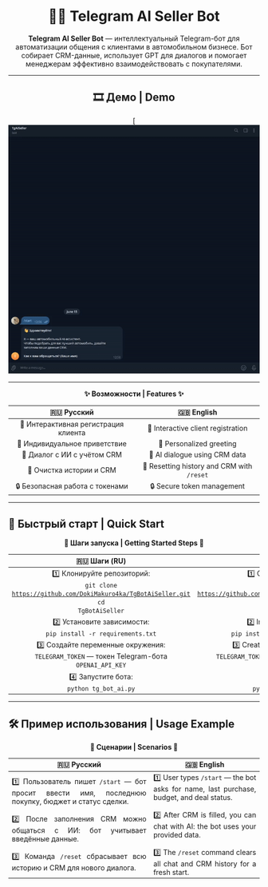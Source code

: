 <h1 align = "center"> 🚗🤖 Telegram AI Seller Bot </h1>

<p align="center">
<strong>Telegram AI Seller Bot</strong> — интеллектуальный Telegram-бот для автоматизации общения с клиентами в автомобильном бизнесе. Бот собирает CRM-данные, использует GPT для диалогов и помогает менеджерам эффективно взаимодействовать с покупателями.
</p>

---

<h2 align = "center"> 🎞️ Демо | Demo </h2>

<div align="center">

[![Demo GIF](https://github.com/DokiMakuro4ka/TgBotAiSeller/blob/main/demo.gif)

</div>

---

<div align="center"><b>✨ Возможности | Features ✨</b></div>

<div align="center">

|              🇷🇺 <b>Русский</b>              |               🇬🇧 <b>English</b>               |
|:--------------------------------------------:|:---------------------------------------------:|
| 📝 Интерактивная регистрация клиента         | 📝 Interactive client registration            |
| 👋 Индивидуальное приветствие                | 👋 Personalized greeting                      |
| 💬 Диалог с ИИ с учётом CRM                  | 💬 AI dialogue using CRM data                 |
| 🧹 Очистка истории и CRM                     | 🧹 Resetting history and CRM with `/reset`    |
| 🔒 Безопасная работа с токенами              | 🔒 Secure token management                    |

</div>

---

## 🚀 Быстрый старт | Quick Start

<div align="center"><b>🚦 Шаги запуска | Getting Started Steps 🚦</b></div>

<div align="center">

| <div align="center"><b>🇷🇺 Шаги (RU)</b></div> | <div align="center"><b>🇬🇧 Steps (EN)</b></div> |
|:----------------------------------------------:|:----------------------------------------------:|
| <div align="center">1️⃣ Клонируйте репозиторий:<br><code>git clone https://github.com/DokiMakuro4ka/TgBotAiSeller.git</code><br><code>cd TgBotAiSeller</code></div> | <div align="center">1️⃣ Clone the repository:<br><code>git clone https://github.com/DokiMakuro4ka/TgBotAiSeller.git</code><br><code>cd TgBotAiSeller</code></div> |
| <div align="center">2️⃣ Установите зависимости:<br><code>pip install -r requirements.txt</code></div> | <div align="center">2️⃣ Install dependencies:<br><code>pip install -r requirements.txt</code></div> |
| <div align="center">3️⃣ Создайте переменные окружения:<br><code>TELEGRAM_TOKEN</code> — токен Telegram-бота<br><code>OPENAI_API_KEY</code></div> | <div align="center">3️⃣ Create environment variables:<br><code>TELEGRAM_TOKEN</code> — your Telegram bot token<br><code>OPENAI_API_KEY</code></div> |
| <div align="center">4️⃣ Запустите бота:<br><code>python tg_bot_ai.py</code></div> | <div align="center">4️⃣ Run the bot:<br><code>python tg_bot_ai.py</code></div> |

</div>

---

## 🛠️ Пример использования | Usage Example

<div align="center"><b>🔄 Сценарии | Scenarios 🔄</b></div>

<div align="center">

| <div align="center"><b>🇷🇺 Русский</b></div> | <div align="center"><b>🇬🇧 English</b></div> |
|:--------------------------------------------:|:--------------------------------------------:|
| <div align="justify">1️⃣ Пользователь пишет <code>/start</code> — бот просит ввести имя, последнюю покупку, бюджет и статус сделки.<br><br>2️⃣ После заполнения CRM можно общаться с ИИ: бот учитывает введённые данные.<br><br>3️⃣ Команда <code>/reset</code> сбрасывает всю историю и CRM для нового диалога.</div> | <div align="justify">1️⃣ User types <code>/start</code> — the bot asks for name, last purchase, budget, and deal status.<br><br>2️⃣ After CRM is filled, you can chat with AI: the bot uses your provided data.<br><br>3️⃣ The <code>/reset</code> command clears all chat and CRM history for a fresh start.</div> |

</div>
